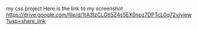 my css project
Here is the link to my screenshot
https://drive.google.com/file/d/1tA3IzCLGtl5Z4s5EX0npz7DPTcL0q72v/view?usp=share_link